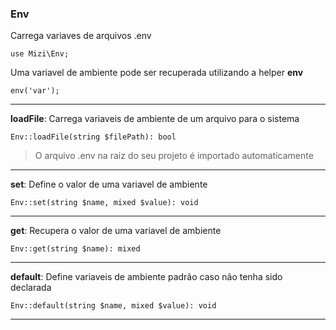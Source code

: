 ### Env

Carrega variaves de arquivos .env

    use Mizi\Env;

Uma variavel de ambiente pode ser recuperada utilizando a helper **env**

    env('var');

---


**loadFile**: Carrega variaveis de ambiente de um arquivo para o sistema

    Env::loadFile(string $filePath): bool
    
> O arquivo .env na raiz do seu projeto é importado automaticamente

---

**set**: Define o valor de uma variavel de ambiente

    Env::set(string $name, mixed $value): void

---

**get**: Recupera o valor de uma variavel de ambiente

    Env::get(string $name): mixed

---

**default**: Define variaveis de ambiente padrão caso não tenha sido declarada

    Env::default(string $name, mixed $value): void

---